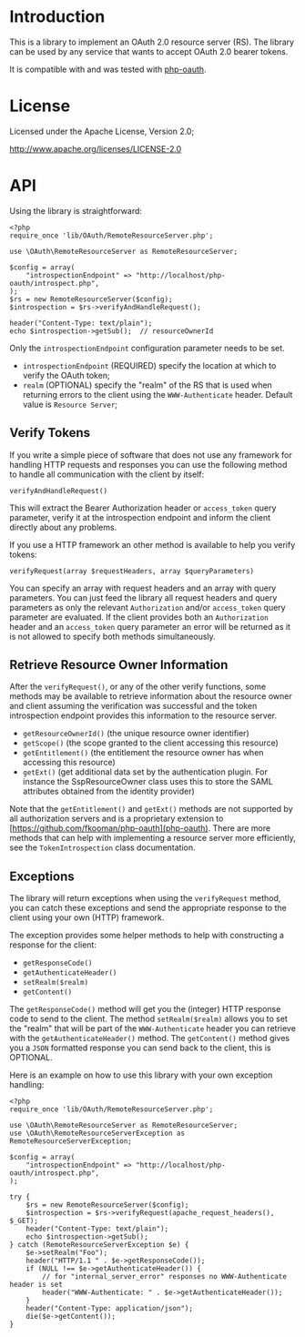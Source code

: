 # Introduction
This is a library to implement an OAuth 2.0 resource server (RS). The library
can be used by any service that wants to accept OAuth 2.0 bearer tokens.

It is compatible with and was tested with 
[php-oauth](https://github.com/fkooman/php-oauth).

# License
Licensed under the Apache License, Version 2.0;

   http://www.apache.org/licenses/LICENSE-2.0

# API
Using the library is straightforward:

    <?php
    require_once 'lib/OAuth/RemoteResourceServer.php';

    use \OAuth\RemoteResourceServer as RemoteResourceServer;

    $config = array(
        "introspectionEndpoint" => "http://localhost/php-oauth/introspect.php",
    );
    $rs = new RemoteResourceServer($config);
    $introspection = $rs->verifyAndHandleRequest();

    header("Content-Type: text/plain");
    echo $introspection->getSub();  // resourceOwnerId

Only the `introspectionEndpoint` configuration parameter needs to be set.

* `introspectionEndpoint` (REQUIRED) specify the location at which to verify 
  the OAuth token;
* `realm` (OPTIONAL) specify the "realm" of the RS that is used when 
  returning errors to the client using the `WWW-Authenticate` header. Default 
  value is `Resource Server`;

## Verify Tokens
If you write a simple piece of software that does not use any framework for 
handling HTTP requests and responses you can use the following method to handle
all communication with the client by itself:

    verifyAndHandleRequest()
    
This will extract the Bearer Authorization header or `access_token` query 
parameter, verify it at the introspection endpoint and inform the client 
directly about any problems.

If you use a HTTP framework an other method is available to help you verify
tokens:

    verifyRequest(array $requestHeaders, array $queryParameters)
    
You can specify an array with request headers and an array with query 
parameters. You can just feed the library all request headers and query 
parameters as only the relevant `Authorization` and/or `access_token` 
query parameter are evaluated. If the client provides both an `Authorization` 
header and an `access_token` query parameter an error will be returned as it 
is not allowed to specify both methods simultaneously.

## Retrieve Resource Owner Information
After the `verifyRequest()`, or any of the other verify functions, some methods 
may be available to retrieve information about the resource owner and client 
assuming the verification was successful and the token introspection endpoint
provides this information to the resource server.

* `getResourceOwnerId()` (the unique resource owner identifier)
* `getScope()` (the scope granted to the client accessing this resource)
* `getEntitlement()` (the entitlement the resource owner has when accessing this 
  resource)
* `getExt()` (get additional data set by the authentication plugin. For instance
  the SspResourceOwner class uses this to store the SAML attributes obtained from 
  the identity provider)

Note that the `getEntitlement()` and `getExt()` methods are not supported by all 
authorization servers and is a proprietary extension to 
[https://github.com/fkooman/php-oauth](php-oauth). There are more methods that
can help with implementing a resource server more efficiently, see the 
`TokenIntrospection` class documentation.

## Exceptions
The library will return exceptions when using the `verifyRequest` method, you
can catch these exceptions and send the appropriate response to the client
using your own (HTTP) framework.

The exception provides some helper methods to help with constructing a response
for the client:

* `getResponseCode()`
* `getAuthenticateHeader()`
* `setRealm($realm)`
* `getContent()`

The `getResponseCode()` method will get you the (integer) HTTP response code
to send to the client. The method `setRealm($realm)` allows you to set the 
"realm" that will be part of the `WWW-Authenticate` header you can retrieve
with the `getAuthenticateHeader()` method. The `getContent()` method gives you
a `JSON` formatted response you can send back to the client, this is OPTIONAL.

Here is an example on how to use this library with your own exception handling:

    <?php
    require_once 'lib/OAuth/RemoteResourceServer.php';

    use \OAuth\RemoteResourceServer as RemoteResourceServer;
    use \OAuth\RemoteResourceServerException as RemoteResourceServerException;

    $config = array(
        "introspectionEndpoint" => "http://localhost/php-oauth/introspect.php",
    );

    try {
        $rs = new RemoteResourceServer($config);
        $introspection = $rs->verifyRequest(apache_request_headers(), $_GET);
        header("Content-Type: text/plain");
        echo $introspection->getSub();
    } catch (RemoteResourceServerException $e) {
        $e->setRealm("Foo");
        header("HTTP/1.1 " . $e->getResponseCode());
        if (NULL !== $e->getAuthenticateHeader()) {
            // for "internal_server_error" responses no WWW-Authenticate header is set
            header("WWW-Authenticate: " . $e->getAuthenticateHeader());
        }
        header("Content-Type: application/json");
        die($e->getContent());
    }
